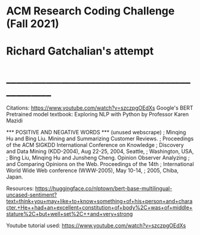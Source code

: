 # ACM Research Coding Challenge (Fall 2021)
# Richard Gatchalian's attempt
# ______________________________________________
Citations:
https://www.youtube.com/watch?v=szczpgOEdXs
Google's BERT Pretrained model
textbook: Exploring NLP with Python by Professor Karen Mazidi



*** POSITIVE AND NEGATIVE WORDS *** (unused webscrape)
;   Minqing Hu and Bing Liu. Mining and Summarizing Customer Reviews. 
;       Proceedings of the ACM SIGKDD International Conference on Knowledge 
;       Discovery and Data Mining (KDD-2004), Aug 22-25, 2004, Seattle, 
;       Washington, USA, 
;   Bing Liu, Minqing Hu and Junsheng Cheng. Opinion Observer Analyzing 
;       and Comparing Opinions on the Web. Proceedings of the 14th 
;       International World Wide Web conference (WWW-2005), May 10-14, 
;       2005, Chiba, Japan.


Resources:
https://huggingface.co/nlptown/bert-base-multilingual-uncased-sentiment?text=think+you+may+like+to+know+something+of+his+person+and+character.+He++had+an+excellent+constitution+of+body%2C+was+of+middle+stature%2C+but+well+set%2C++and+very+strong


Youtube tutorial used:
https://www.youtube.com/watch?v=szczpgOEdXs



